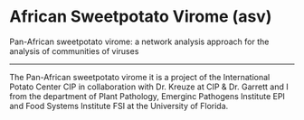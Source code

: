 # African Sweetpotato Virome (asv)
Pan-African sweetpotato virome: a network analysis approach for the analysis of communities of viruses

------------------------------------------------------------------------------------------------------

The Pan-African sweetpotato virome it is a project of the International Potato Center CIP in collaboration with Dr. Kreuze at CIP & Dr. Garrett and I from the department of Plant Pathology, Emerginc Pathogens Institute EPI and Food Systems Institute FSI at the University of Florida.

